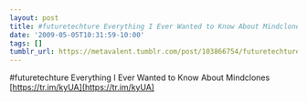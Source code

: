 ```yaml
---
layout: post
title: #futuretechture Everything I Ever Wanted to Know About Mindclones
date: '2009-05-05T10:31:59-10:00'
tags: []
tumblr_url: https://metavalent.tumblr.com/post/103866754/futuretechture-everything-i-ever-wanted-to-know
---
```

#futuretechture Everything I Ever Wanted to Know About Mindclones [https://tr.im/kyUA](https://tr.im/kyUA)

